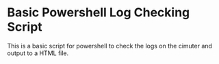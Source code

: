 # Basic Powershell Log Checking Script 
This is a basic script for powershell to check the logs on the cimuter and output to a HTML file.
